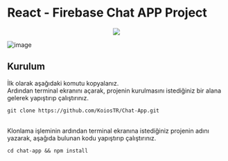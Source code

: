 # React - Firebase Chat APP Project
<p align="center">
  <a href="https://skillicons.dev">
    <img src="https://skillicons.dev/icons?i=react,firebase,css" />
  </a>
</p>

![image](https://github.com/user-attachments/assets/fbd1775c-57fa-46be-a9f7-895e04edb0f8)



## Kurulum

İlk olarak aşağıdaki komutu kopyalanız. 
<br />
Ardından terminal ekranını açarak, projenin kurulmasını istediğiniz bir alana gelerek yapıştırıp çalıştırınız.

```
git clone https://github.com/KoiosTR/Chat-App.git
```
<br />
Klonlama işleminin ardından terminal ekranına istediğiniz projenin adını yazarak, aşağıda bulunan kodu yapıştırıp çalıştırınız.

```
cd chat-app && npm install 
```
